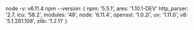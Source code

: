 node -v: v6.11.4
npm --version:
{ npm: '5.5.1',
  ares: '1.10.1-DEV'
  http_parser: '2.7.
  icu: '58.2',
  modules: '48',
  node: '6.11.4',
  openssl: '1.0.2l',
  uv: '1.11.0',
  v8: '5.1.281.108',
  zlib: '1.2.11' }
